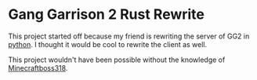 # Gang Garrison 2 Rust Rewrite

This project started off because my friend is rewriting the server of GG2 in [python](https://github.com/Minecraftboss318/gg2-python-dedicated-server). I thought it would be cool to rewrite the client as well.

This project wouldn't have been possible without the knowledge of [Minecraftboss318](https://github.com/Minecraftboss318).
